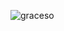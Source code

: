 <p><img align="center" src="https://github-readme-streak-stats.herokuapp.com/?user=graceso&" alt="graceso" /></p>

